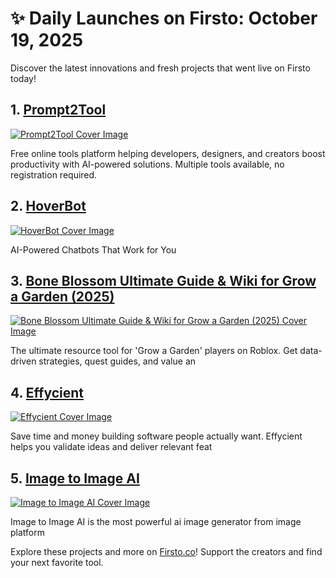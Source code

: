 # ✨ Daily Launches on Firsto: October 19, 2025

Discover the latest innovations and fresh projects that went live on Firsto today!

## 1. [Prompt2Tool](https://firsto.co/projects/prompt2tool)

[![Prompt2Tool Cover Image](https://607255gt6f.ufs.sh/f/ViZtN9dvJxPtIJAwLz0VDznwxuOWP589Y1sr7C0AItmyGf46)](https://firsto.co/projects/prompt2tool)

 Free online tools platform helping developers, designers, and creators boost productivity with AI-powered solutions. Multiple tools available, no registration required.



## 2. [HoverBot](https://firsto.co/projects/hoverbot)

[![HoverBot Cover Image](https://607255gt6f.ufs.sh/f/ViZtN9dvJxPtn9iWir43EmxpizkIOteZqSrwVMdQv7bnlDXN)](https://firsto.co/projects/hoverbot)

 AI-Powered Chatbots That Work for You



## 3. [Bone Blossom Ultimate Guide & Wiki for Grow a Garden (2025)](https://firsto.co/projects/bone-blossom-ultimate-guide-wiki-for-grow-a-garden-2025)

[![Bone Blossom Ultimate Guide & Wiki for Grow a Garden (2025) Cover Image](https://607255gt6f.ufs.sh/f/ViZtN9dvJxPtTpDUeOWbLBFtkMcf2zKu3odW4lxIYQJZ0mn1)](https://firsto.co/projects/bone-blossom-ultimate-guide-wiki-for-grow-a-garden-2025)

 The ultimate resource tool for 'Grow a Garden' players on Roblox. Get data-driven strategies, quest guides, and value an



## 4. [Effycient](https://firsto.co/projects/effycient)

[![Effycient Cover Image](https://607255gt6f.ufs.sh/f/ViZtN9dvJxPtrMHPiAhuBH9nNyiJqCjTReOXasxfZ3pokcdG)](https://firsto.co/projects/effycient)

 Save time and money building software people actually want. Effycient helps you validate ideas and deliver relevant feat



## 5. [Image to Image AI](https://firsto.co/projects/image-to-image-ai)

[![Image to Image AI Cover Image](https://607255gt6f.ufs.sh/f/ViZtN9dvJxPt1xl6bIVD6AuL9ozUTskqX8bJnNIRYwgScx2W)](https://firsto.co/projects/image-to-image-ai)

 Image to Image AI is the most powerful ai image generator from image platform




Explore these projects and more on [Firsto.co](https://firsto.co)! Support the creators and find your next favorite tool.
